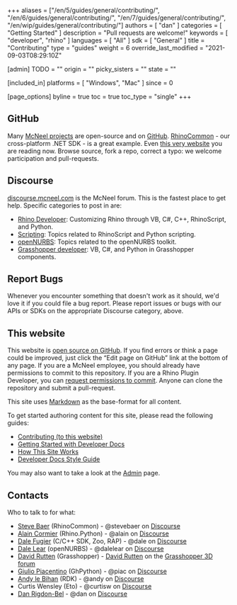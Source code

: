+++
aliases = ["/en/5/guides/general/contributing/", "/en/6/guides/general/contributing/", "/en/7/guides/general/contributing/", "/en/wip/guides/general/contributing/"]
authors = [ "dan" ]
categories = [ "Getting Started" ]
description = "Pull requests are welcome!"
keywords = [ "developer", "rhino" ]
languages = [ "All" ]
sdk = [ "General" ]
title = "Contributing"
type = "guides"
weight = 6
override_last_modified = "2021-09-03T08:29:10Z"

[admin]
TODO = ""
origin = ""
picky_sisters = ""
state = ""

[included_in]
platforms = [ "Windows", "Mac" ]
since = 0

[page_options]
byline = true
toc = true
toc_type = "single"
+++


## GitHub

Many [McNeel projects](http://github.com/mcneel) are open-source and on [GitHub](http://github.com/).  [RhinoCommon](https://github.com/mcneel/rhinocommon) - our cross-platform .NET SDK - is a great example. Even [this very website](https://github.com/mcneel/developer-rhino3d-com) you are reading now. Browse source, fork a repo, correct a typo: we welcome participation and pull-requests.

## Discourse

[discourse.mcneel.com](http://discourse.mcneel.com) is the McNeel forum.  This is the fastest place to get help.  Specific categories to post in are:

- [Rhino Developer](http://discourse.mcneel.com/c/rhino-developer): Customizing Rhino through VB, C#, C++, RhinoScript, and Python.
- [Scripting](http://discourse.mcneel.com/c/scripting): Topics related to RhinoScript and Python scripting.
- [openNURBS](http://discourse.mcneel.com/c/opennurbs): Topics related to the openNURBS toolkit.
- [Grasshopper developer](http://discourse.mcneel.com/c/grasshopper-developer): VB, C#, and Python in Grasshopper components.


## Report Bugs

Whenever you encounter something that doesn't work as it should, we'd love it if you could file a bug report. Please report issues or bugs with our APIs or SDKs on the appropriate Discourse category, above.


## This website

This website is [open source on GitHub](https://github.com/mcneel/developer-rhino3d-com). If you find errors or think a page could be improved, just click the “Edit page on GitHub” link at the bottom of any page.  If you are a McNeel employee, you should already have permissions to commit to this repository.  If you are a Rhino Plugin Developer, you can [request permissions to commit](mailto:steve@mcneel.com).  Anyone can clone the repository and submit a pull-request.

This site uses [Markdown](http://daringfireball.net/projects/markdown/) as the base-format for all content.  

To get started authoring content for this site, please read the following guides:

- [Contributing (to this website)](https://github.com/mcneel/developer-rhino3d-com/blob/main/CONTRIBUTING.md)
- [Getting Started with Developer Docs](https://github.com/mcneel/developer-rhino3d-com/blob/main/README.md)
- [How This Site Works](/guides/general/how-this-site-works)
- [Developer Docs Style Guide](/guides/general/developer-docs-style-guide)

You may also want to take a look at the [Admin](/admin/) page.

## Contacts

Who to talk to for what:

- [Steve Baer](/authors/steve) (RhinoCommon) - @stevebaer on [Discourse](http://discourse.mcneel.com/c/rhino-developer)
- [Alain Cormier](/authors/alain) (Rhino.Python) - @alain on [Discourse](http://discourse.mcneel.com/c/rhino-developer)
- [Dale Fugier](/authors/dale) (C/C++ SDK, Zoo, RAP) - @dale on [Discourse](http://discourse.mcneel.com/c/rhino-developer)
- [Dale Lear](/authors/dalelear) (openNURBS) - @dalelear on [Discourse](http://discourse.mcneel.com/c/rhino-developer)
- [David Rutten](/authors/david) (Grasshopper) - [David Rutten](http://www.grasshopper3d.com/profile/DavidRutten) on the [Grasshopper 3D forum](http://www.grasshopper3d.com)
- [Giulio Piacentino](/authors/giulio) (GhPython) - @piac on [Discourse](http://discourse.mcneel.com/c/rhino-developer)
- [Andy le Bihan](/authors/andy) (RDK) - @andy on [Discourse](http://discourse.mcneel.com/c/rhino-developer)
- Curtis Wensley (Eto) - @curtisw on [Discourse](http://discourse.mcneel.com/c/rhino-developer)
- [Dan Rigdon-Bel](/authors/dan) - @dan on [Discourse](http://discourse.mcneel.com/c/rhino-developer)

